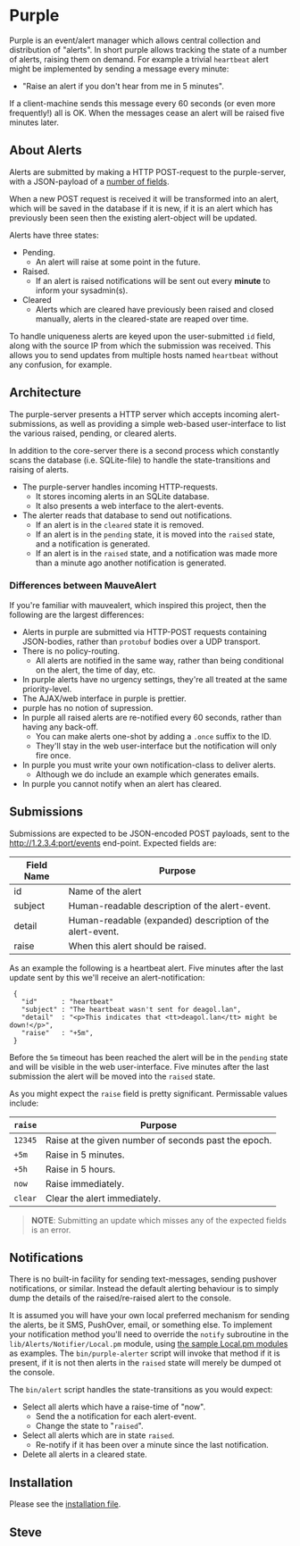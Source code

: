 # Purple

Purple is an event/alert manager which allows central collection and distribution of "alerts".  In short purple allows tracking the state of a number of alerts, raising them on demand.  For example a trivial `heartbeat` alert might be implemented by sending a message every minute:

* "Raise an alert if you don't hear from me in 5 minutes".

If a client-machine sends this message every 60 seconds (or even more frequently!) all is OK.  When the messages cease an alert will be raised five minutes later.



## About Alerts

Alerts are submitted by making a HTTP POST-request to the purple-server, with a JSON-payload of a [number of fields](#submissions).

When a new POST request is received it will be transformed into an alert, which will be saved in the database if it is new, if it is an alert which has previously been seen then the existing alert-object will be updated.

Alerts have three states:

* Pending.
   * An alert will raise at some point in the future.
* Raised.
   * If an alert is raised notifications will be sent out every **minute** to inform your sysadmin(s).
* Cleared
   * Alerts which are cleared have previously been raised and closed manually, alerts in the cleared-state are reaped over time.

To handle uniqueness alerts are keyed upon the user-submitted `id` field, along with the source IP from which the submission was received.  This allows you to send updates from multiple hosts named `heartbeat` without any confusion, for example.


## Architecture

The purple-server presents a HTTP server which accepts incoming alert-submissions, as well as providing a simple web-based user-interface to list the various raised, pending, or cleared alerts.

In addition to the core-server there is a second process which constantly scans the database (i.e. SQLite-file) to handle the state-transitions and raising of alerts.

* The purple-server handles incoming HTTP-requests.
   * It stores incoming alerts in an SQLite database.
   * It also presents a web interface to the alert-events.
* The alerter reads that database to send out notifications.
   * If an alert is in the `cleared` state it is removed.
   * If an alert is in the `pending` state, it is moved into the `raised` state, and a notification is generated.
   * If an alert is in the `raised` state, and a notification was made more than a minute ago another notification is generated.


### Differences between MauveAlert

If you're familiar with mauvealert, which inspired this project, then the following are the largest differences:

* Alerts in purple are submitted via HTTP-POST requests containing JSON-bodies, rather than `protobuf` bodies over a UDP transport.
* There is no policy-routing.
   * All alerts are notified in the same way, rather than being conditional on the alert, the time of day, etc.
* In purple alerts have no urgency settings, they're all treated at the same priority-level.
* The AJAX/web interface in purple is prettier.
* purple has no notion of supression.
* In purple all raised alerts are re-notified every 60 seconds, rather than having any back-off.
   * You can make alerts one-shot by adding a `.once` suffix to the ID.
   * They'll stay in the web user-interface but the notification will only fire once.
* In purple you must write your own notification-class to deliver alerts.
   * Although we do include an example which generates emails.
* In purple you cannot notify when an alert has cleared.


## Submissions

Submissions are expected to be JSON-encoded POST payloads, sent
to the http://1.2.3.4:port/events end-point.  Expected fields are:

|Field Name | Purpose                                                   |
|-----------|-----------------------------------------------------------|
|id         | Name of the alert                                         |
|subject    | Human-readable description of the alert-event.            |
|detail     | Human-readable (expanded) description of the alert-event. |
|raise      | When this alert should be raised.                         |


As an example the following is a heartbeat alert.  Five minutes after the last update sent by this we'll receive an alert-notification:


     {
       "id"      : "heartbeat"
       "subject" : "The heartbeat wasn't sent for deagol.lan",
       "detail"  : "<p>This indicates that <tt>deagol.lan</tt> might be down!</p>",
       "raise"   : "+5m",
     }

Before the `5m` timeout has been reached the alert will be in the `pending` state and will be visible in the web user-interface.  Five minutes after the last submission the alert will be moved into the `raised` state.

As you might expect the `raise` field is pretty significant.  Permissable values include:

|`raise`| Purpose                                                 |
|-------|---------------------------------------------------------|
|`12345`| Raise at the given number of seconds past the epoch.    |
| `+5m` | Raise in 5 minutes.                                     |
| `+5h` | Raise in 5 hours.                                       |
| `now` | Raise immediately.                                      |
|`clear`| Clear the alert immediately.                            |

> **NOTE**: Submitting an update which misses any of the expected fields is an error.



## Notifications

There is no built-in facility for sending text-messages, sending pushover notifications, or similar.  Instead the default alerting behaviour is to simply dump the details of the raised/re-raised alert to the console.

It is assumed you will have your own local preferred mechanism for sending the alerts, be it SMS, PushOver, email, or something else.  To implement your notification method you'll need to override the `notify` subroutine in the `lib/Alerts/Notifier/Local.pm` module, using [the sample Local.pm modules](https://github.com/skx/purple/blob/master/lib/Alerts/Notifier/) as examples.  The `bin/purple-alerter` script will invoke that method if it is present, if it is not then alerts in the `raised` state will merely be dumped ot the console.

The `bin/alert` script handles the state-transitions as you would expect:

* Select all alerts which have a raise-time of "now".
    * Send the a notification for each alert-event.
    * Change the state to "`raised`".
* Select all alerts which are in state `raised`.
   * Re-notify if it has been over a minute since the last notification.
* Delete all alerts in a cleared state.


## Installation

Please see the [installation file](INSTALL.md).



Steve
--
